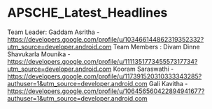 # APSCHE_Latest_Headlines
Team Leader:
 Gaddam Asritha  - https://developers.google.com/profile/u/103466144862319352332?utm_source=developer.android.com
Team Members :
Divam Dinne Shavukarla Mounika  -  https://developers.google.com/profile/u/111135177345557317734?utm_source=developer.android.com
Kooram Saraswathi  -  https://developers.google.com/profile/u/117391520310333343285?authuser=1&utm_source=developer.android.com
Gali Kavitha  -  https://developers.google.com/profile/u/106456560422894941677?authuser=1&utm_source=developer.android.com
